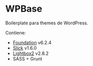 # WPBase

Boilerplate para themes de WordPress.

Contiene:

* [Foundation](http://foundation.zurb.com/) v6.2.4
* [Slick](https://github.com/kenwheeler/slick/) v1.6.0
* [Lightbox2](https://github.com/lokesh/lightbox2/) v2.8.2
* SASS + Grunt
